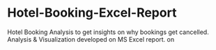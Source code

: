 # Hotel-Booking-Excel-Report
Hotel Booking Analysis to get insights on why bookings get cancelled. Analysis &amp; Visualization developed on MS Excel report. on 
